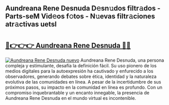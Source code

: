 ## Aundreana Rene Desnuda D𝚎sn𝚞dos filtr𝚊dos - Parts-seM Vid𝚎os f𝚘tos - N𝚞evas filtr𝚊ciones atr𝚊ctivas uetsl

# <h2><a href="http://mb6b2qz.tromn.icu/?c=Aundreana+Rene+Desnuda">🔗👉👉👉 Aundreana Rene Desnuda 🔗🔗</a></h2>

[![Aundreana Rene Desnuda nuevo](https://i.imgur.com/pEAQMta.gif)](http://mb6b2qz.tromn.icu/?c=Aundreana+Rene+Desnuda)
Aundreana Rene Desnuda, una persona compleja y estimulante, desafía la definición fácil. Su uso pionero de los medios digitales para la autoexpresión ha cautivado y enfurecido a los observadores, generando debates sobre ética, identidad y la naturaleza evolutiva de las comunidades en línea. A pesar de la incertidumbre de sus próximos pasos, su impacto en la comunidad en línea es profundo. Con un compromiso inquebrantable y un encanto innegable, la presencia de Aundreana Rene Desnuda en el mundo virtual es incontenible.
